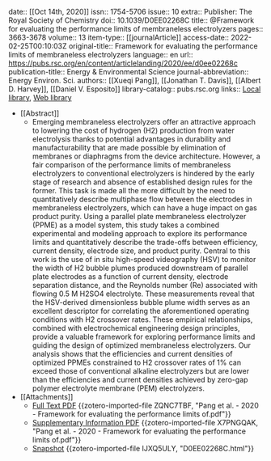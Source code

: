 date:: [[Oct 14th, 2020]]
issn:: 1754-5706
issue:: 10
extra:: Publisher: The Royal Society of Chemistry
doi:: 10.1039/D0EE02268C
title:: @Framework for evaluating the performance limits of membraneless electrolyzers
pages:: 3663-3678
volume:: 13
item-type:: [[journalArticle]]
access-date:: 2022-02-25T00:10:03Z
original-title:: Framework for evaluating the performance limits of membraneless electrolyzers
language:: en
url:: https://pubs.rsc.org/en/content/articlelanding/2020/ee/d0ee02268c
publication-title:: Energy & Environmental Science
journal-abbreviation:: Energy Environ. Sci.
authors:: [[Xueqi Pang]], [[Jonathan T. Davis]], [[Albert D. Harvey]], [[Daniel V. Esposito]]
library-catalog:: pubs.rsc.org
links:: [Local library](zotero://select/library/items/PYFQ6IJ2), [Web library](https://www.zotero.org/users/8784047/items/PYFQ6IJ2)

- [[Abstract]]
	- Emerging membraneless electrolyzers offer an attractive approach to lowering the cost of hydrogen (H2) production from water electrolysis thanks to potential advantages in durability and manufacturability that are made possible by elimination of membranes or diaphragms from the device architecture. However, a fair comparison of the performance limits of membraneless electrolyzers to conventional electrolyzers is hindered by the early stage of research and absence of established design rules for the former. This task is made all the more difficult by the need to quantitatively describe multiphase flow between the electrodes in membraneless electrolyzers, which can have a huge impact on gas product purity. Using a parallel plate membraneless electrolyzer (PPME) as a model system, this study takes a combined experimental and modeling approach to explore its performance limits and quantitatively describe the trade-offs between efficiency, current density, electrode size, and product purity. Central to this work is the use of in situ high-speed videography (HSV) to monitor the width of H2 bubble plumes produced downstream of parallel plate electrodes as a function of current density, electrode separation distance, and the Reynolds number (Re) associated with flowing 0.5 M H2SO4 electrolyte. These measurements reveal that the HSV-derived dimensionless bubble plume width serves as an excellent descriptor for correlating the aforementioned operating conditions with H2 crossover rates. These empirical relationships, combined with electrochemical engineering design principles, provide a valuable framework for exploring performance limits and guiding the design of optimized membraneless electrolyzers. Our analysis shows that the efficiencies and current densities of optimized PPMEs constrained to H2 crossover rates of 1% can exceed those of conventional alkaline electrolyzers but are lower than the efficiencies and current densities achieved by zero-gap polymer electrolyte membrane (PEM) electrolyzers.
- [[Attachments]]
	- [Full Text PDF](https://pubs.rsc.org/en/content/articlepdf/2020/ee/d0ee02268c) {{zotero-imported-file ZQNC7TBF, "Pang et al. - 2020 - Framework for evaluating the performance limits of.pdf"}}
	- [Supplementary Information PDF](https://www.rsc.org/suppdata/d0/ee/d0ee02268c/d0ee02268c1.pdf) {{zotero-imported-file X7PNGQAK, "Pang et al. - 2020 - Framework for evaluating the performance limits of.pdf"}}
	- [Snapshot](https://pubs.rsc.org/en/content/articlelanding/2020/EE/D0EE02268C) {{zotero-imported-file IJXQ5ULY, "D0EE02268C.html"}}